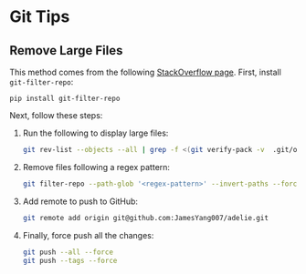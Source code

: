 # Git Tips

## Remove Large Files

This method comes from the following [StackOverflow page](https://stackoverflow.com/a/74592032).
First, install `git-filter-repo`:
```
pip install git-filter-repo
```

Next, follow these steps:
1. Run the following to display large files:
    ```bash
    git rev-list --objects --all | grep -f <(git verify-pack -v  .git/objects/pack/*.idx| sort -k 3 -n | cut -f 1 -d " " | tail -10)
    ```

2. Remove files following a regex pattern:
    ```bash
    git filter-repo --path-glob '<regex-pattern>' --invert-paths --force
    ```

3. Add remote to push to GitHub:
    ```bash
    git remote add origin git@github.com:JamesYang007/adelie.git
    ```

4. Finally, force push all the changes:
    ```bash
    git push --all --force
    git push --tags --force
    ```
